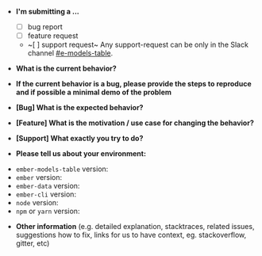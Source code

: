 * **I'm submitting a ...**

  - [ ] bug report
  - [ ] feature request
  - ~[ ] support request~ Any support-request can be only in the Slack channel [#e-models-table](https://embercommunity.slack.com/messages/C8NTDUVGU/). 

* **What is the current behavior?**



* **If the current behavior is a bug, please provide the steps to reproduce and if possible a minimal demo of the problem**



* **[Bug] What is the expected behavior?**



* **[Feature] What is the motivation / use case for changing the behavior?**



* **[Support] What exactly you try to do?**



* **Please tell us about your environment:**

- `ember-models-table` version: 
- `ember` version: 
- `ember-data` version: 
- `ember-cli` version:  
- `node` version:
- `npm` or `yarn` version:


* **Other information** (e.g. detailed explanation, stacktraces, related issues, suggestions how to fix, links for us to have context, eg. stackoverflow, gitter, etc)
